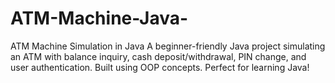 # ATM-Machine-Java-
ATM Machine Simulation in Java A beginner-friendly Java project simulating an ATM with balance inquiry, cash deposit/withdrawal, PIN change, and user authentication. Built using OOP concepts. Perfect for learning Java!
